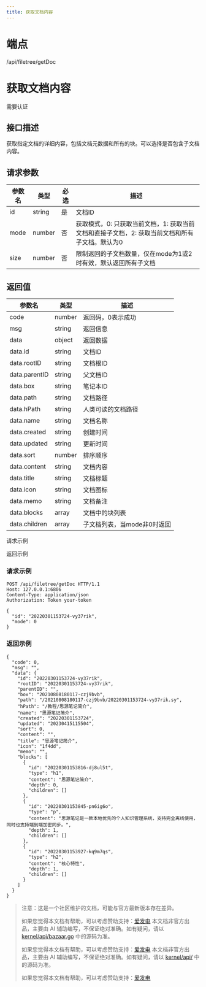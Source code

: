```yaml
---
title: 获取文档内容
---
```

# 端点

/api/filetree/getDoc

# 获取文档内容

需要认证

## 接口描述

获取指定文档的详细内容，包括文档元数据和所有的块。可以选择是否包含子文档内容。

## 请求参数

| 参数名 | 类型 | 必选 | 描述 |
| --- | --- | --- | --- |
| id | string | 是 | 文档ID |
| mode | number | 否 | 获取模式，0: 只获取当前文档，1: 获取当前文档和直接子文档，2: 获取当前文档和所有子文档。默认为0 |
| size | number | 否 | 限制返回的子文档数量，仅在mode为1或2时有效，默认返回所有子文档 |

## 返回值

| 参数名 | 类型 | 描述 |
| --- | --- | --- |
| code | number | 返回码，0表示成功 |
| msg | string | 返回信息 |
| data | object | 返回数据 |
| data.id | string | 文档ID |
| data.rootID | string | 文档根ID |
| data.parentID | string | 父文档ID |
| data.box | string | 笔记本ID |
| data.path | string | 文档路径 |
| data.hPath | string | 人类可读的文档路径 |
| data.name | string | 文档名称 |
| data.created | string | 创建时间 |
| data.updated | string | 更新时间 |
| data.sort | number | 排序顺序 |
| data.content | string | 文档内容 |
| data.title | string | 文档标题 |
| data.icon | string | 文档图标 |
| data.memo | string | 文档备注 |
| data.blocks | array | 文档中的块列表 |
| data.children | array | 子文档列表，当mode非0时返回 |

请求示例

返回示例

### 请求示例

```
POST /api/filetree/getDoc HTTP/1.1
Host: 127.0.0.1:6806
Content-Type: application/json
Authorization: Token your-token

{
  "id": "20220301153724-vy37rik",
  "mode": 0
}
```

### 返回示例

```
{
  "code": 0,
  "msg": "",
  "data": {
    "id": "20220301153724-vy37rik",
    "rootID": "20220301153724-vy37rik",
    "parentID": "",
    "box": "20210808180117-czj9bvb",
    "path": "/20210808180117-czj9bvb/20220301153724-vy37rik.sy",
    "hPath": "/教程/思源笔记简介",
    "name": "思源笔记简介",
    "created": "20220301153724",
    "updated": "20230415115504",
    "sort": 0,
    "content": "",
    "title": "思源笔记简介",
    "icon": "1f4dd",
    "memo": "",
    "blocks": [
      {
        "id": "20220301153816-dj8ul5t",
        "type": "h1",
        "content": "思源笔记简介",
        "depth": 0,
        "children": []
      },
      {
        "id": "20220301153845-pn6ig6o",
        "type": "p",
        "content": "思源笔记是一款本地优先的个人知识管理系统，支持完全离线使用，同时也支持端到端加密同步。",
        "depth": 1,
        "children": []
      },
      {
        "id": "20220301153927-kq9m7qs",
        "type": "h2",
        "content": "核心特性",
        "depth": 1,
        "children": []
      }
    ]
  }
}
```

> 注意：这是一个社区维护的文档，可能与官方最新版本存在差异。
> 
> 如果您觉得本文档有帮助，可以考虑赞助支持：[爱发电](https://afdian.com/a/leolee9086?tab=feed)
> 本文档非官方出品，主要由 AI 辅助编写，不保证绝对准确。如有疑问，请以 [kernel/api/bazaar.go](https://github.com/siyuan-note/siyuan/blob/master/kernel/api/bazaar.go) 中的源码为准。
> 
> 如果您觉得本文档有帮助，可以考虑赞助支持：[爱发电](https://afdian.com/a/leolee9086?tab=feed)
> 本文档非官方出品，主要由 AI 辅助编写，不保证绝对准确。如有疑问，请以 [kernel/api/](https://github.com/siyuan-note/siyuan/blob/master/kernel/api/) 中的源码为准。
> 
> 如果您觉得本文档有帮助，可以考虑赞助支持：[爱发电](https://afdian.com/a/leolee9086?tab=feed)
